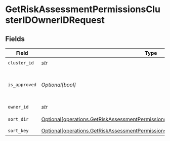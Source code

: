 # GetRiskAssessmentPermissionsClusterIDOwnerIDRequest


## Fields

| Field                                                                                                                                                                          | Type                                                                                                                                                                           | Required                                                                                                                                                                       | Description                                                                                                                                                                    |
| ------------------------------------------------------------------------------------------------------------------------------------------------------------------------------ | ------------------------------------------------------------------------------------------------------------------------------------------------------------------------------ | ------------------------------------------------------------------------------------------------------------------------------------------------------------------------------ | ------------------------------------------------------------------------------------------------------------------------------------------------------------------------------ |
| `cluster_id`                                                                                                                                                                   | *str*                                                                                                                                                                          | :heavy_check_mark:                                                                                                                                                             | N/A                                                                                                                                                                            |
| `is_approved`                                                                                                                                                                  | *Optional[bool]*                                                                                                                                                               | :heavy_minus_sign:                                                                                                                                                             | Return approved / not approved entries                                                                                                                                         |
| `owner_id`                                                                                                                                                                     | *str*                                                                                                                                                                          | :heavy_check_mark:                                                                                                                                                             | N/A                                                                                                                                                                            |
| `sort_dir`                                                                                                                                                                     | [Optional[operations.GetRiskAssessmentPermissionsClusterIDOwnerIDQueryParamSortDir]](../../models/operations/getriskassessmentpermissionsclusteridowneridqueryparamsortdir.md) | :heavy_minus_sign:                                                                                                                                                             | sorting direction                                                                                                                                                              |
| `sort_key`                                                                                                                                                                     | [Optional[operations.GetRiskAssessmentPermissionsClusterIDOwnerIDQueryParamSortKey]](../../models/operations/getriskassessmentpermissionsclusteridowneridqueryparamsortkey.md) | :heavy_minus_sign:                                                                                                                                                             | sort key                                                                                                                                                                       |